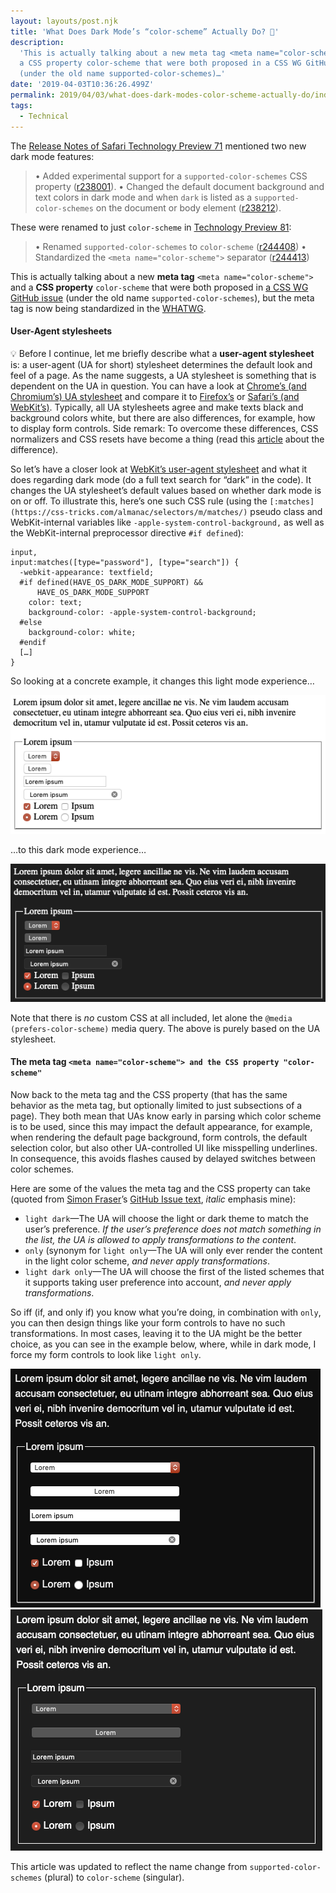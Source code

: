 ```yaml
---
layout: layouts/post.njk
title: 'What Does Dark Mode’s “color-scheme” Actually Do? 🤔'
description:
  'This is actually talking about a new meta tag <meta name="color-scheme"> and
  a CSS property color-scheme that were both proposed in a CSS WG GitHub issue
  (under the old name supported-color-schemes)…'
date: '2019-04-03T10:36:26.499Z'
permalink: 2019/04/03/what-does-dark-modes-color-scheme-actually-do/index.html
tags:
  - Technical
---
```


The
[Release Notes of Safari Technology Preview 71](https://webkit.org/blog/8517/release-notes-for-safari-technology-preview-71/)
mentioned two new dark mode features:

> • Added experimental support for a `supported-color-schemes` CSS property
> ([r238001](https://trac.webkit.org/changeset/238001/webkit/)). • Changed the
> default document background and text colors in dark mode and when `dark` is
> listed as a `supported-color-schemes` on the document or body element
> ([r238212](https://trac.webkit.org/changeset/238212/webkit/)).

These were renamed to just `color-scheme` in
[Technology Preview 81](https://webkit.org/blog/8834/release-notes-for-safari-technology-preview-81/):

> • Renamed `supported-color-schemes` to `color-scheme`
> ([r244408](https://trac.webkit.org/changeset/244408/webkit/)) • Standardized
> the `<meta name="color-scheme">` separator
> ([r244413](https://trac.webkit.org/changeset/244413/webkit/))

This is actually talking about a new **meta tag** `<meta name="color-scheme">`
and a **CSS property** `color-scheme` that were both proposed in
[a CSS WG GitHub issue](https://github.com/w3c/csswg-drafts/issues/3299) (under
the old name `supported-color-schemes`), but the meta tag is now being
standardized in the [WHATWG](https://github.com/whatwg/html/issues/4504).

#### User-Agent stylesheets

💡 Before I continue, let me briefly describe what a **user-agent stylesheet**
is: a user-agent (UA for short) stylesheet determines the default look and feel
of a page. As the name suggests, a UA stylesheet is something that is dependent
on the UA in question. You can have a look at
[Chrome’s (and Chromium’s) UA stylesheet](https://chromium.googlesource.com/chromium/blink/+/master/Source/core/css/html.css)
and compare it to
[Firefox’s](https://dxr.mozilla.org/mozilla-central/source/layout/style/res/html.css)
or
[Safari’s (and WebKit’s)](https://trac.webkit.org/browser/trunk/Source/WebCore/css/html.css).
Typically, all UA stylesheets agree and make texts black and background colors
white, but there are also differences, for example, how to display form
controls. Side remark: To overcome these differences, CSS normalizers and CSS
resets have become a thing (read this
[article](http://nicolasgallagher.com/about-normalize-css/) about the
difference).

So let’s have a closer look at
[WebKit’s user-agent stylesheet](https://trac.webkit.org/browser/trunk/Source/WebCore/css/html.css)
and what it does regarding dark mode (do a full text search for “dark” in the
code). It changes the UA stylesheet’s default values based on whether dark mode
is on or off. To illustrate this, here’s one such CSS rule (using
the `[:matches](https://css-tricks.com/almanac/selectors/m/matches/)` pseudo
class and WebKit-internal variables like `-apple-system-control-background,` as
well as the WebKit-internal preprocessor directive `#if defined`):

```
input,
input:matches([type="password"], [type="search"]) {
  -webkit-appearance: textfield;
  #if defined(HAVE_OS_DARK_MODE_SUPPORT) &&
      HAVE_OS_DARK_MODE_SUPPORT
    color: text;
    background-color: -apple-system-control-background;
  #else
    background-color: white;
  #endif
  […]
}
```

So looking at a concrete example, it changes this light mode experience…

![Default rendering in light mode](/images/asset-1-copy.png)

…to this dark mode experience…

![Default rendering in dark mode](/images/asset-2-copy.png)

Note that there is _no_ custom CSS at all included, let alone the
`@media (prefers-color-scheme)` media query. The above is purely based on the UA
stylesheet.

#### The meta tag `<meta name="color-scheme"> and the CSS property "color-scheme"`

Now back to the meta tag and the CSS property (that has the same behavior as the
meta tag, but optionally limited to just subsections of a page). They both mean
that UAs know early in parsing which color scheme is to be used, since this may
impact the default appearance, for example, when rendering the default page
background, form controls, the default selection color, but also other
UA-controlled UI like misspelling underlines. In consequence, this avoids
flashes caused by delayed switches between color schemes.

Here are some of the values the meta tag and the CSS property can take (quoted
from [Simon Fraser](https://github.com/smfr)’s
[GitHub Issue text](https://github.com/w3c/csswg-drafts/issues/3299#issue-378507535),
_italic_ emphasis mine):

- `light dark`—The UA will choose the light or dark theme to match the user’s
  preference. _If the user’s preference does not match something in the list,
  the UA is allowed to apply transformations to the content_.
- `only` (synonym for `light only`—The UA will only ever render the content in
  the light color scheme, _and never apply transformations_.
- `light dark only`—The UA will choose the first of the listed schemes that it
  supports taking user preference into account, _and never apply
  transformations_.

So iff (if, and only if) you know what you’re doing, in combination with `only`,
you can then design things like your form controls to have no such
transformations. In most cases, leaving it to the UA might be the better choice,
as you can see in the example below, where, while in dark mode, I force my form
controls to look like `light only`.

![](/images/asset-3-copy.png)![Left: glaring and without transformations. Right: the easier-on-the-eyes UA default.](/images/asset-4-copy.png)

This article was updated to reflect the name change from
`supported-color-schemes` (plural) to `color-scheme` (singular).
